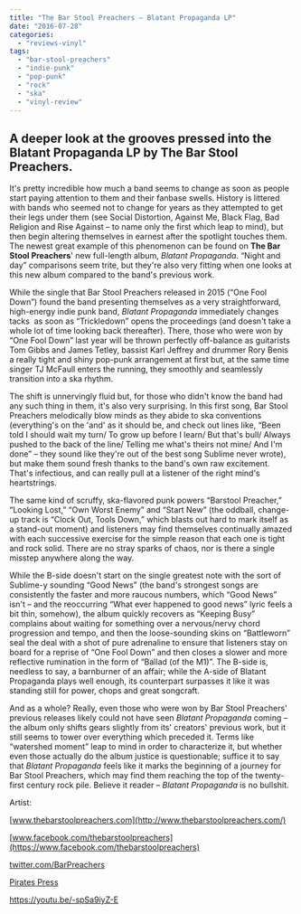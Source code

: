```yaml
---
title: "The Bar Stool Preachers – Blatant Propaganda LP"
date: "2016-07-28"
categories: 
  - "reviews-vinyl"
tags: 
  - "bar-stool-preachers"
  - "indie-punk"
  - "pop-punk"
  - "rock"
  - "ska"
  - "vinyl-review"
---
```


## A deeper look at the grooves pressed into the Blatant Propaganda LP by The Bar Stool Preachers.

It's pretty incredible how much a band seems to change as soon as people start paying attention to them and their fanbase swells. History is littered with bands who seemed not to change for years as they attempted to get their legs under them (see Social Distortion, Against Me, Black Flag, Bad Religion and Rise Against – to name only the first which leap to mind), but then begin altering themselves in earnest after the spotlight touches them. The newest great example of this phenomenon can be found on **The Bar Stool Preachers**' new full-length album, _Blatant Propaganda_. “Night and day” comparisons seem trite, but they're also very fitting when one looks at this new album compared to the band's previous work.

While the single that Bar Stool Preachers released in 2015 (“One Fool Down”) found the band presenting themselves as a very straightforward, high-energy indie punk band, _Blatant Propaganda_ immediately changes tacks  as soon as “Trickledown” opens the proceedings (and doesn't take a whole lot of time looking back thereafter). There, those who were won by “One Fool Down” last year will be thrown perfectly off-balance as guitarists Tom Gibbs and James Tetley, bassist Karl Jeffrey and drummer Rory Benis a really tight and shiny pop-punk arrangement at first but, at the same time singer TJ McFaull enters the running, they smoothly and seamlessly transition into a ska rhythm.

The shift is unnervingly fluid but, for those who didn't know the band had any such thing in them, it's also very surprising. In this first song, Bar Stool Preachers melodically blow minds as they abide to ska conventions (everything's on the 'and' as it should be, and check out lines like, “Been told I should wait my turn/ To grow up before I learn/ But that's bull/ Always pushed to the back of the line/ Telling me what's theirs not mine/ And I'm done” – they sound like they're out of the best song Sublime never wrote), but make them sound fresh thanks to the band's own raw excitement. That's infectious, and can really pull at a listener of the right mind's heartstrings.

The same kind of scruffy, ska-flavored punk powers “Barstool Preacher,” “Looking Lost,” “Own Worst Enemy” and “Start New” (the oddball, change-up track is “Clock Out, Tools Down,” which blasts out hard to mark itself as a stand-out moment) and listeners may find themselves continually amazed with each successive exercise for the simple reason that each one is tight and rock solid. There are no stray sparks of chaos, nor is there a single misstep anywhere along the way.

While the B-side doesn't start on the single greatest note with the sort of Sublime-y sounding “Good News” (the band's strongest songs are consistently the faster and more raucous numbers, which “Good News” isn't – and the reoccurring “What ever happened to good news” lyric feels a bit thin, somehow), the album quickly recovers as “Keeping Busy” complains about waiting for something over a nervous/nervy chord progression and tempo, and then the loose-sounding skins on “Battleworn” seal the deal with a shot of pure adrenaline to ensure that listeners stay on board for a reprise of “One Fool Down” and then closes a slower and more reflective rumination in the form of “Ballad (of the M1)”. The B-side is, needless to say, a barnburner of an affair; while the A-side of Blatant Propaganda plays well enough, its counterpart surpasses it like it was standing still for power, chops and great songcraft.

And as a whole? Really, even those who were won by Bar Stool Preachers' previous releases likely could not have seen _Blatant Propaganda_ coming – the album only shifts gears slightly from its' creators' previous work, but it still seems to tower over everything which preceded it. Terms like “watershed moment” leap to mind in order to characterize it, but whether even those actually do the album justice is questionable; suffice it to say that _Blatant Propaganda_ feels like it marks the beginning of a journey for Bar Stool Preachers, which may find them reaching the top of the twenty-first century rock pile. Believe it reader – _Blatant Propaganda_ is no bullshit.

Artist:

[www.thebarstoolpreachers.com](http://www.thebarstoolpreachers.com/)

[www.facebook.com/thebarstoolpreachers](https://www.facebook.com/thebarstoolpreachers)

[twitter.com/BarPreachers](https://twitter.com/BarPreachers)

[Pirates Press](http://www.piratespressrecords.com/store/12-inches-c-1_6/new-the-bar-stool-preachers-blatant-propaganda-12-lp-p-805.html)

https://youtu.be/-spSa9iyZ-E
